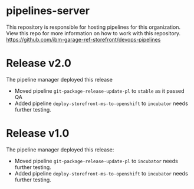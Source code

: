 # pipelines-server
This repository is responsible for hosting pipelines for this organization. View this repo for more information on how to work with this repository. https://github.com/ibm-garage-ref-storefront/devops-pipelines

# Release v2.0
The pipeline manager deployed this release

- Moved pipeline `git-package-release-update-pl` to `stable` as it passed QA
- Added pipeline `deploy-storefront-ms-to-openshift` to `incubator` needs further testing.

# Release v1.0
The pipeline manager deployed this release:

- Moved pipeline `git-package-release-update-pl` to `incubator` needs further testing.
- Added pipeline `deploy-storefront-ms-to-openshift` to `incubator` needs further testing.
